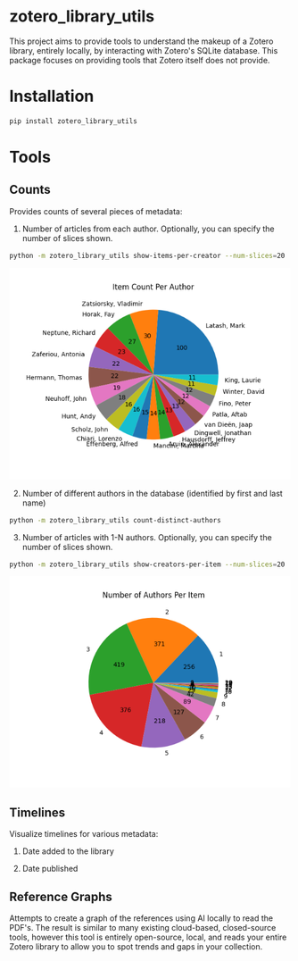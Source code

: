 # zotero_library_utils

This project aims to provide tools to understand the makeup of a Zotero library, entirely locally, by interacting with Zotero's SQLite database. This package focuses on providing tools that Zotero itself does not provide.

# Installation
```bash
pip install zotero_library_utils
```

# Tools
## Counts
Provides counts of several pieces of metadata:
    
1. Number of articles from each author. Optionally, you can specify the number of slices shown.
```bash
python -m zotero_library_utils show-items-per-creator --num-slices=20
```
![Number of Articles from Top 20 Authors](docs/show_items_per_creator.png)

2. Number of different authors in the database (identified by first and last name)
```bash
python -m zotero_library_utils count-distinct-authors
```

3. Number of articles with 1-N authors. Optionally, you can specify the number of slices shown.
```bash
python -m zotero_library_utils show-creators-per-item --num-slices=20
```
![Number of Authors Per Article](docs/show_creators_per_item.png)

## Timelines
Visualize timelines for various metadata:

1. Date added to the library

2. Date published

## Reference Graphs
Attempts to create a graph of the references using AI locally to read the PDF's. The result is similar to many existing cloud-based, closed-source tools, however this tool is entirely open-source, local, and reads your entire Zotero library to allow you to spot trends and gaps in your collection.